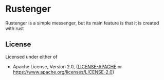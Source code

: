 # Rustenger

Rustenger is a simple messenger, but its main feature is that it is created with rust

## License

Licensed under either of

* Apache License, Version 2.0, ([LICENSE-APACHE](LICENSE-APACHE) or https://www.apache.org/licenses/LICENSE-2.0)
